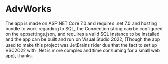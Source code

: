 # AdvWorks
The app is made on ASP.NET Core 7.0 and requires .net 7.0 and hosting bundle to work 
regarding to SQL, the Connection string can be configured on the appsettings.json,
and requires a valid SQL instance to be installed and the app can be built and run 
on Visual Studio 2022, (Though the app used to make this project was JetBrains rider
due that the fact to set up VSC2022 with .Net is more complex and time consuming for
a small web app), thanks.
